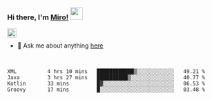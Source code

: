 ### Hi there, I'm [Miro!](https://castariva18.github.io/)  <img src="https://github.com/TheDudeThatCode/TheDudeThatCode/blob/master/Assets/Hi.gif" width="29px">

<a href="https://discord.gg/bhPzjwR">
  <img align="left" alt="Clown Discord" width="21px" src="https://cdn4.iconfinder.com/data/icons/logos-and-brands/512/91_Discord_logo_logos-512.png" />
</a>

<br />

- 💬 Ask me about anything [here](https://github.com/castariva18/castariva18/issues)

<br />

<!--START_SECTION:waka-->
```text
XML          4 hrs 10 mins   ████████████▒░░░░░░░░░░░░   49.21 % 
Java         3 hrs 27 mins   ██████████▒░░░░░░░░░░░░░░   40.77 % 
Kotlin       33 mins         █▓░░░░░░░░░░░░░░░░░░░░░░░   06.53 % 
Groovy       17 mins         █░░░░░░░░░░░░░░░░░░░░░░░░   03.48 % 
```
<!--END_SECTION:waka-->
